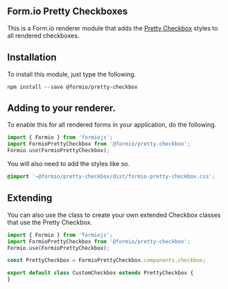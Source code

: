 Form.io Pretty Checkboxes
-------------------------
This is a Form.io renderer module that adds the [Pretty Checkbox](https://lokesh-coder.github.io/pretty-checkbox/) styles to all rendered checkboxes.

## Installation
To install this module, just type the following.

```
npm install --save @formio/pretty-checkbox
```

## Adding to your renderer.
To enable this for all rendered forms in your application, do the following.

```js
import { Formio } from 'formiojs';
import FormioPrettyCheckbox from '@formio/pretty-checkbox';
Formio.use(FormioPrettyCheckbox);
```

You will also need to add the styles like so.

```css
@import '~@formio/pretty-checkbox/dist/formio-pretty-checkbox.css';
```

## Extending
You can also use the class to create your own extended Checkbox classes that use the Pretty Checkbox.

```js
import { Formio } from 'formiojs';
import FormioPrettyCheckbox from '@formio/pretty-checkbox';
Formio.use(FormioPrettyCheckbox);

const PrettyCheckbox = FormioPrettyCheckbox.components.checkbox;

export default class CustomCheckbox extends PrettyCheckbox {
}
```
